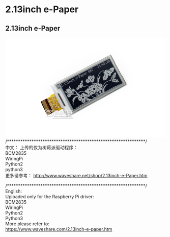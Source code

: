 ﻿# 2.13inch e-Paper

## 2.13inch e-Paper
![2.13inch-e-Paper-intro.JPG](2.13inch-e-paper-intro.JPG)
/**************************************************************/  
中文：
上传的仅为树莓派驱动程序：  
BCM2835  
WiringPi  
Python2  
python3  
更多请参考：
http://www.waveshare.net/shop/2.13inch-e-Paper.htm

/**************************************************************/  
English:  
Uploaded only for the Raspberry Pi driver:  
BCM2835  
WiringPi  
Python2  
Python3  
More please refer to:  
https://www.waveshare.com/2.13inch-e-paper.htm
